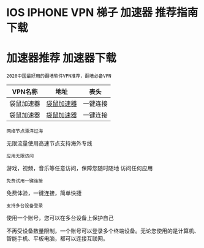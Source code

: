 # IOS IPHONE VPN 梯子 加速器 推荐指南 下载
# 加速器推荐 加速器下载

`2020中国最好用的翻墙软件VPN推荐，翻墙必备VPN`

VPN名称  | 地址  | 表头
 ---- | ----- | ------  
 袋鼠加速器  | [袋鼠加速器](http://vipviptv.com/share.html?channel=s3)    | 一键连接 
 袋鼠加速器  | [袋鼠加速器](http://vipviptv.com/share.html?channel=s3)    | 一键连接
 
 
```
网络节点漂洋过海
```
无限流量使用高速节点支持海外专线

```
应用无限访问
```
游戏，视频，音乐等任意访问，保障您随时随地
访问任何应用

```
免费试用一键连接
```
免费体验，一键连接，简单快捷

```
支持多台设备登录
```
使用一个账号，您可以在多台设备上保护自己

不再受设备数量限制，一个账号可以登录多个终端设备。无论您使用的是计算机、智能手机、平板电脑，都可以连接互联网。

